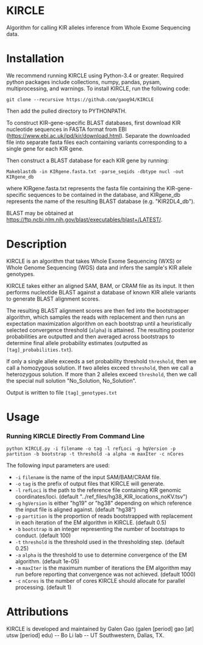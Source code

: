 # KIRCLE
Algorithm for calling KIR alleles inference from Whole Exome Sequencing data.

# Installation
We recommend running KIRCLE using Python-3.4 or greater. Required python packages include collections, numpy, pandas, pysam, multiprocessing, and warnings. To install KIRCLE, run the following code:

```
git clone --recursive https://github.com/gaog94/KIRCLE
```

Then add the pulled directory to PYTHONPATH.

To construct KIR-gene-specific BLAST databases, first download KIR nucleotide sequences in FASTA format from EBI (https://www.ebi.ac.uk/ipd/kir/download.html). Separate the downloaded file into separate fasta files each containing variants corresponding to a single gene for each KIR gene.

Then construct a BLAST database for each KIR gene by running:
```
Makeblastdb -in KIRgene.fasta.txt -parse_seqids -dbtype nucl -out KIRgene_db
```

where KIRgene.fasta.txt represents the fasta file containing the KIR-gene-specific sequences to be contained in the database, and KIRgene_db represents the name of the resulting BLAST database (e.g. "KIR2DL4_db").

BLAST may be obtained at https://ftp.ncbi.nlm.nih.gov/blast/executables/blast+/LATEST/.

# Description
KIRCLE is an algorithm that takes Whole Exome Sequencing (WXS) or Whole Genome Sequencing (WGS) data and infers the sample's KIR allele genotypes.

KIRCLE takes either an aligned SAM, BAM, or CRAM file as its input. It then performs nucleotide BLAST against a database of known KIR allele variants to generate BLAST alignment scores.

The resulting BLAST alignment scores are then fed into the bootstrapper algorithm, which samples the reads with replacement and then runs an expectation maximization algorithm on each bootstrap until a heuristically selected convergence threshold (``alpha``) is attained. The resulting posterior probabilities are outputted and then averaged across bootstraps to determine final allele probability estimates (outputted as ``[tag]_probabilities.txt``).

If only a single allele exceeds a set probability threshold ``threshold``, then we call a homozygous solution.  If two  alleles exceed ``threshold``, then we call a heterozygous solution. If more than 2 alleles exceed ``threshold``, then we call the special null solution "No_Solution, No_Solution".

Output is written to file ``[tag]_genotypes.txt``

<!---
# Diagnostics
A diagnostics script has been packaged with this algorithm. This script ensures proper functioning of the EM algorithm, bootstrapper, and the thresholding algorithm. To run diagnostics on KIR Genotyper:
```
python diagnostics_package.py
```
--->

# Usage

### Running KIRCLE Directly From Command Line
```
python KIRCLE.py -i filename -o tag -l refLoci -g hgVersion -p partition -b bootstrap -t threshold -a alpha -m maxIter -c nCores
```
The following input parameters are used:
* ``-i`` ``filename`` is the name of the input SAM/BAM/CRAM file.
* ``-o`` ``tag`` is the prefix of output files that KIRCLE will generate.
* ``-l`` ``refLoci`` is the path to the reference file containing KIR genomic coordinates/loci. (default "../ref_files/hg38_KIR_locations_noKV.tsv")
* ``-g`` ``hgVersion`` is either "hg19" or "hg38" depending on which reference the input file is aligned against. (default "hg38")
* ``-p`` ``partition`` is the proportion of reads bootstrapped with replacement in each iteration of the EM algorithm in KIRCLE. (default 0.5)
* ``-b`` ``bootstrap`` is an integer representing the number of bootstraps to conduct. (default 100)
* ``-t`` ``threshold`` is the threshold used in the thresholding step. (default 0.25)
* ``-a`` ``alpha`` is the threshold to use to determine convergence of the EM algorithm. (default 1e-05)
* ``-m`` ``maxIter`` is the maximum number of iterations the EM algorithm may run before reporting that convergence was not achieved. (default 1000)
* ``-c`` ``nCores`` is the number of cores KIRCLE should allocate for parallel processing. (default 1)

# Attributions
KIRCLE is developed and maintained by Galen Gao (galen [period] gao [at] utsw [period] edu) -- Bo Li lab -- UT Southwestern, Dallas, TX.
